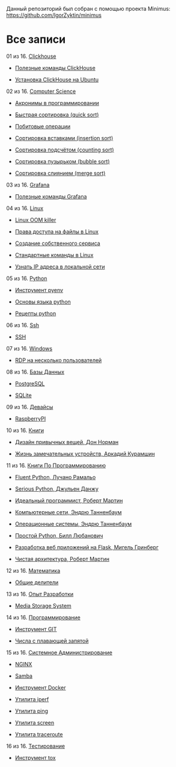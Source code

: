 Данный репозиторий был собран с помощью проекта Minimus: https://github.com/IgorZyktin/minimus
 
# Все записи


01 из 16. [Clickhouse](./content/meta_clickhouse.md)

* [Полезные команды ClickHouse](./content/2020-07-12_clickhouse_snippets.md)

* [Установка ClickHouse на Ubuntu](./content/2020-07-12_clickhouse_install_ubuntu.md)

02 из 16. [Computer Science](./content/meta_computer_science.md)

* [Акронимы в программировании](./content/cs_theory_acronims.md)

* [Быстрая сортировка (quick sort)](./content/cs_theory_quick_sort.md)

* [Побитовые операции](./content/cs_theory_bitwise.md)

* [Сортировка вставками (insertion sort)](./content/cs_theory_insertion_sort.md)

* [Сортировка подсчётом (counting sort)](./content/cs_theory_counting_sort.md)

* [Сортировка пузырьком (bubble sort)](./content/cs_theory_bubble_sort.md)

* [Сортировка слиянием (merge sort)](./content/cs_theory_merge_sort.md)

03 из 16. [Grafana](./content/meta_grafana.md)

* [Полезные команды Grafana](./content/2021-04-18_grafana_snippets.md)

04 из 16. [Linux](./content/meta_linux.md)

* [Linux OOM killer](./content/2021-04-18_linux_oom_killer.md)

* [Права доступа на файлы в Linux](./content/2021-04-18_linux_file_access.md)

* [Создание собственного сервиса](./content/2021-04-18_linux_custom_service.md)

* [Стандартные команды в Linux](./content/2021-04-18_linux_default_commands.md)

* [Узнать IP адреса в локальной сети](./content/2021-04-18_linux_ip_addresses_in_lan.md)

05 из 16. [Python](./content/meta_python.md)

* [Инструмент pyenv](./content/cs_tools_pyenv.md)

* [Основы языка python](./content/cs_basics_python.md)

* [Рецепты python](./content/cs_snippets_python.md)

06 из 16. [Ssh](./content/meta_ssh.md)

* [SSH](./content/cs_tools_ssh.md)

07 из 16. [Windows](./content/meta_windows.md)

* [RDP на несколько пользователей](./content/sys_windows_multiuser_rdp.md)

08 из 16. [Базы Данных](./content/meta_bazy_dannyh.md)

* [PostgreSQL](./content/cs_tools_postgresql.md)

* [SQLite](./content/cs_tools_sqlite.md)

09 из 16. [Девайсы](./content/meta_devaysy.md)

* [RaspberryPI](./content/devices_raspberry_pi.md)

10 из 16. [Книги](./content/meta_knigi.md)

* [Дизайн привычных вещей, Дон Норман](./content/books_dizayn_privichnih_veshey_norman.md)

* [Жизнь замечательных устройств, Аркадий Курамшин](./content/books_jizn_zamechatelnih_ustroistv.md)

11 из 16. [Книги По Программированию](./content/meta_knigi_po_programmirovaniy.md)

* [Fluent Python, Лучано Рамальо](./content/cs_books_fluent_python.md)

* [Serious Python, Джульен Данжу](./content/cs_books_serious_python.md)

* [Идеальный программист, Роберт Мартин](./content/cs_books_idealniy_programmist_martin.md)

* [Компьютерные сети, Эндрю Танненбаум](./content/cs_books_computernie_seti_tannenbaum.md)

* [Операционные системы, Эндрю Танненбаум](./content/cs_books_operacionnie_systemy_tannenbaum.md)

* [Простой Python, Билл Любанович](./content/cs_books_introducing_python.md)

* [Разработка веб приложений на Flask, Мигель Гринберг](./content/cs_books_web_prilozhenia_flask.md)

* [Чистая архитектура, Роберт Мартин](./content/cs_books_chistaya_architectura_martin.md)

12 из 16. [Математика](./content/meta_matematika.md)

* [Общие делители](./content/math_common_divisors.md)

13 из 16. [Опыт Разработки](./content/meta_opyt_razrabotki.md)

* [Media Storage System](./content/experience_media_storage_system.md)

14 из 16. [Программирование](./content/meta_programmirovanie.md)

* [Инструмент GIT](./content/cs_tools_git.md)

* [Числа с плавающей запятой](./content/cs_theory_floating_point.md)

15 из 16. [Системное Администрирование](./content/meta_sistemnoe_administrirovanie.md)

* [NGINX](./content/cs_tools_nginx.md)

* [Samba](./content/sys_tools_samba.md)

* [Инструмент Docker](./content/cs_tools_docker.md)

* [Утилита iperf](./content/cs_utils_iperf.md)

* [Утилита ping](./content/cs_utils_ping.md)

* [Утилита screen](./content/cs_utils_screen.md)

* [Утилита traceroute](./content/cs_utils_traceroute.md)

16 из 16. [Тестирование](./content/meta_testirovanie.md)

* [Инструмент tox](./content/cs_tools_tox.md)

